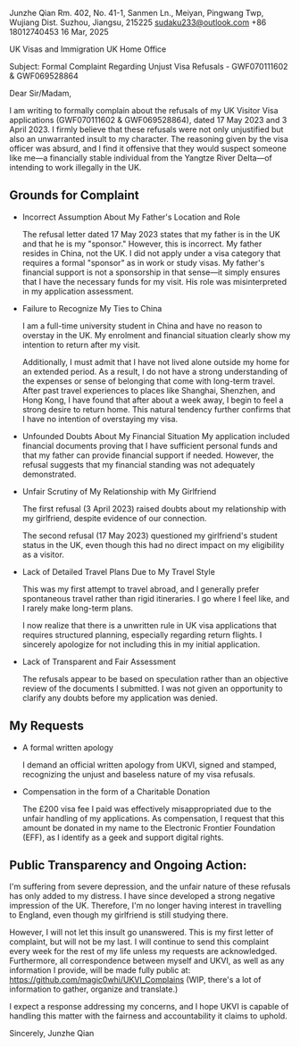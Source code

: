 Junzhe Qian
Rm. 402, No. 41-1, Sanmen Ln., Meiyan, Pingwang Twp, Wujiang Dist.
Suzhou, Jiangsu, 215225
sudaku233@outlook.com
+86 18012740453
16 Mar, 2025

UK Visas and Immigration
UK Home Office

Subject: Formal Complaint Regarding Unjust Visa Refusals - GWF070111602 & GWF069528864

Dear Sir/Madam,

I am writing to formally complain about the refusals of my UK Visitor Visa applications (GWF070111602 & GWF069528864), dated 17 May 2023 and 3 April 2023. I firmly believe that these refusals were not only unjustified but also an unwarranted insult to my character. The reasoning given by the visa officer was absurd, and I find it offensive that they would suspect someone like me—a financially stable individual from the Yangtze River Delta—of intending to work illegally in the UK.

## Grounds for Complaint

- Incorrect Assumption About My Father's Location and Role

  The refusal letter dated 17 May 2023 states that my father is in the UK and that he is my "sponsor." However, this is incorrect. My father resides in China, not the UK. I did not apply under a visa category that requires a formal "sponsor" as in work or study visas. My father's financial support is not a sponsorship in that sense—it simply ensures that I have the necessary funds for my visit. His role was misinterpreted in my application assessment.

- Failure to Recognize My Ties to China
  
  I am a full-time university student in China and have no reason to overstay in the UK. My enrolment and financial situation clearly show my intention to return after my visit.

  Additionally, I must admit that I have not lived alone outside my home for an extended period. As a result, I do not have a strong understanding of the expenses or sense of belonging that come with long-term travel. After past travel experiences to places like Shanghai, Shenzhen, and Hong Kong, I have found that after about a week away, I begin to feel a strong desire to return home. This natural tendency further confirms that I have no intention of overstaying my visa.

- Unfounded Doubts About My Financial Situation
  My application included financial documents proving that I have sufficient personal funds and that my father can provide financial support if needed. However, the refusal suggests that my financial standing was not adequately demonstrated.

- Unfair Scrutiny of My Relationship with My Girlfriend
  
  The first refusal (3 April 2023) raised doubts about my relationship with my girlfriend, despite evidence of our connection.

  The second refusal (17 May 2023) questioned my girlfriend's student status in the UK, even though this had no direct impact on my eligibility as a visitor.

- Lack of Detailed Travel Plans Due to My Travel Style

  This was my first attempt to travel abroad, and I generally prefer spontaneous travel rather than rigid itineraries. I go where I feel like, and I rarely make long-term plans.

  I now realize that there is a unwritten rule in UK visa applications that requires structured planning, especially regarding return flights. I sincerely apologize for not including this in my initial application.

- Lack of Transparent and Fair Assessment

  The refusals appear to be based on speculation rather than an objective review of the documents I submitted. I was not given an opportunity to clarify any doubts before my application was denied.

## My Requests

- A formal written apology

  I demand an official written apology from UKVI, signed and stamped, recognizing the unjust and baseless nature of my visa refusals.

- Compensation in the form of a Charitable Donation

  The £200 visa fee I paid was effectively misappropriated due to the unfair handling of my applications. As compensation, I request that this amount be donated in my name to the Electronic Frontier Foundation (EFF), as I identify as a geek and support digital rights.

## Public Transparency and Ongoing Action:

I'm suffering from severe depression, and the unfair nature of these refusals has only added to my distress. I have since developed a strong negative impression of the UK. Therefore, I'm no longer having interest in travelling to England, even though my girlfriend is still studying there.

However, I will not let this insult go unanswered. This is my first letter of complaint, but will not be my last. I will continue to send this complaint every week for the rest of my life unless my requests are acknowledged. Furthermore, all correspondence between myself and UKVI, as well as any information I provide, will be made fully public at: https://github.com/magic0whi/UKVI_Complains (WIP, there's a lot of information to gather, organize and translate.)

I expect a response addressing my concerns, and I hope UKVI is capable of handling this matter with the fairness and accountability it claims to uphold.

Sincerely,
Junzhe Qian